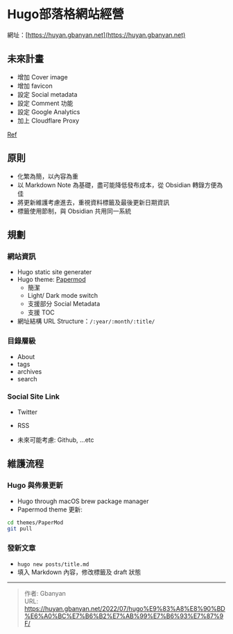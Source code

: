 # Hugo部落格網站經營


網址：[https://huyan.gbanyan.net](https://huyan.gbanyan.net)

## 未來計畫

- 增加 Cover image
- 增加 favicon
- 設定 Social metadata
- 設定 Comment 功能
- 設定 Google Analytics
- 加上 Cloudflare Proxy

[Ref](https://adityatelange.github.io/hugo-PaperMod/posts/papermod/papermod-installation/)

## 原則

- 化繁為簡，以內容為重
- 以 Markdown Note 為基礎，盡可能降低發布成本，從 Obsidian 轉錄方便為佳
- 將更新維護考慮進去，重視資料標籤及最後更新日期資訊
- 標籤使用節制，與 Obsidian 共用同一系統

## 規劃

### 網站資訊

- Hugo static site generater
- Hugo theme: [Papermod](https://adityatelange.github.io/hugo-PaperMod/)
	- 簡潔
	- Light/ Dark mode switch
	- 支援部分 Social Metadata
	- 支援 TOC
- 網址結構 URL Structure：`/:year/:month/:title/`

### 目錄層級

- About
- tags
- archives
- search

### Social Site Link

- Twitter
- RSS

 - 未來可能考慮: Github, ...etc

## 維護流程

### Hugo 與佈景更新

- Hugo through macOS brew package manager
- Papermod theme 更新:

```bash
cd themes/PaperMod 
git pull
``` 

### 發新文章

- `hugo new posts/title.md`
- 填入 Markdown 內容，修改標籤及 draft 狀態

---

> 作者: Gbanyan  
> URL: https://huyan.gbanyan.net/2022/07/hugo%E9%83%A8%E8%90%BD%E6%A0%BC%E7%B6%B2%E7%AB%99%E7%B6%93%E7%87%9F/  

